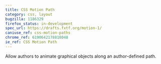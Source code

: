 ```yaml
---
title: CSS Motion Path
category: css, layout
bugzilla: 1186329
firefox_status: in-development
spec_url: https://drafts.fxtf.org/motion-1/ 
caniuse_ref: css-motion-paths
chrome_ref: 6190642178818048
ie_ref: CSS Motion Path
---
```


Allow authors to animate graphical objects along an author-defined path.
